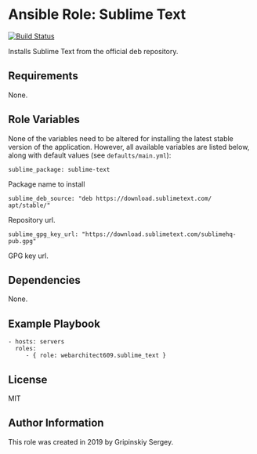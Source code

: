 Ansible Role: Sublime Text
=========

[![Build Status](https://travis-ci.org/webarchitect609/ansible-role-sublime-text.svg?branch=master)](https://travis-ci.org/webarchitect609/ansible-role-sublime-text)

Installs Sublime Text from the official deb repository.

Requirements
------------

None.

Role Variables
--------------

None of the variables need to be altered for installing the latest stable version of the application. 
However, all available variables are listed below, along with default values (see `defaults/main.yml`):

    sublime_package: sublime-text
    
Package name to install
    
    sublime_deb_source: "deb https://download.sublimetext.com/ apt/stable/"
    
Repository url.
    
    sublime_gpg_key_url: "https://download.sublimetext.com/sublimehq-pub.gpg"

GPG key url.


Dependencies
------------

None.

Example Playbook
----------------

    - hosts: servers
      roles:
         - { role: webarchitect609.sublime_text }

License
-------

MIT

Author Information
------------------

This role was created in 2019 by Gripinskiy Sergey.
